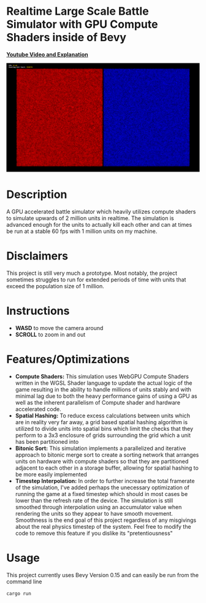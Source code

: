 # Realtime Large Scale Battle Simulator with GPU Compute Shaders inside of Bevy
[**Youtube Video and Explanation**]()

![Teaser](img/1million.png)

Description
============
A GPU accelerated battle simulator which heavily utilizes compute shaders to simulate upwards of 2 million units in realtime. The simulation is advanced enough for the units to actually kill each other and can at times be run at a stable 60 fps with 1 million units on my machine.

Disclaimers
===========
This project is still very much a prototype. Most notably, the project sometimes struggles to run for extended periods of time with units that exceed the population size of 1 million.

Instructions
============
* **WASD** to move the camera around
* **SCROLL** to zoom in and out

Features/Optimizations
=============
* **Compute Shaders:** This simulation uses WebGPU Compute Shaders written in the WGSL Shader language to update the actual logic of the game resulting in the ability to handle millions of units stably and with minimal lag due to both the heavy performance gains of using a GPU as well as the inherent parallelism of Compute shader and hardware accelerated code.
* **Spatial Hashing:** To reduce excess calculations between units which are in reality very far away, a grid based spatial hashing algorithm is utilized to divide units into spatial bins which limit the checks that they perform to a 3x3 enclosure of grids surrounding the grid which a unit has been partitioned into
* **Bitonic Sort:** This simulation implements a parallelized and iterative approach to bitonic merge sort to create a sorting network that arranges units on hardware with compute shaders so that they are partitioned adjacent to each other in a storage buffer, allowing for spatial hashing to be more easily implemented
* **Timestep Interpolation:** In order to further increase the total framerate of the simulation, I've added perhaps the unecessary optimization of running the game at a fixed timestep which should in most cases be lower than the refresh rate of the device. The simulation is still smoothed through interpolation using an accumulator value when rendering the units so they appear to have smooth movement. Smoothness is the end goal of this project regardless of any misgivings about the real physics timestep of the system. Feel free to modify the code to remove this feature if you dislike its "pretentiousness"

Usage
=====
This project currently uses Bevy Version 0.15 and can easily be run from the command line
```
cargo run
```
